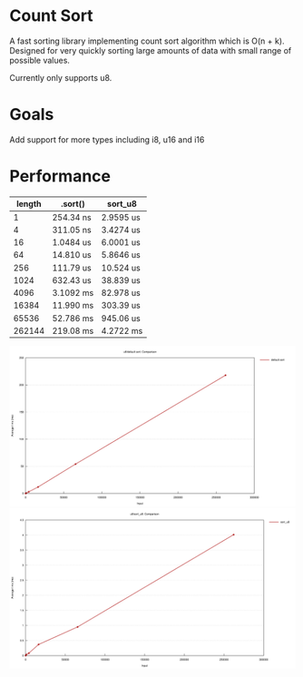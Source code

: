 # Count Sort

A fast sorting library implementing count sort algorithm which is O(n + k). Designed for very quickly sorting large amounts of data with small range of possible values.

Currently only supports u8.

# Goals

Add support for more types including i8, u16 and i16

# Performance

| length | .sort()   | sort_u8   |
|--------|-----------|-----------|
| 1      | 254.34 ns | 2.9595 us |
| 4      | 311.05 ns | 3.4274 us |
| 16     | 1.0484 us | 6.0001 us |
| 64     | 14.810 us | 5.8646 us |
| 256    | 111.79 us | 10.524 us |
| 1024   | 632.43 us | 38.839 us |
| 4096   | 3.1092 ms | 82.978 us |
| 16384  | 11.990 ms | 303.39 us |
| 65536  | 52.786 ms | 945.06 us |
| 262144 | 219.08 ms | 4.2722 ms |

![Default Sort](benches/default_sort_report.svg)
![count_sort::sort_u8](benches/sort_u8_report.svg)